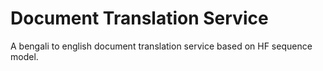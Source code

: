 # Document Translation Service
A bengali to english document translation service based on HF sequence model.